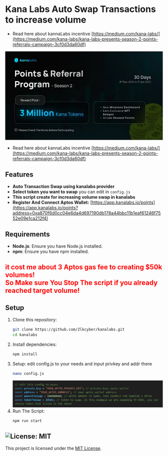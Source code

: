 # Kana Labs Auto Swap Transactions to increase volume
- Read here about kannaLabs incentive [https://medium.com/kana-labs/](https://medium.com/kana-labs/kana-labs-presents-season-2-points-referrals-campaign-3cf0d3da60df)

![banner](image-1.png)

- Read here about kannaLabs incentive [https://medium.com/kana-labs/](https://medium.com/kana-labs/kana-labs-presents-season-2-points-referrals-campaign-3cf0d3da60df)

## Features

- **Auto Transaction Swap using kanalabs provider**
- **Select token you want to swap** you can edit in `config.js`
- **This script create for increasing volume swap in kanalabs**
- **Register And Connect Aptos Wallet:** [https://app.kanalabs.io/points](https://app.kanalabs.io/points?address=0xa870f6d0cc04e6da4d697190db178a44bbc11b1eaf61246f7552e09e1ca212f4)

## Requirements

- **Node.js**: Ensure you have Node.js installed.
- **npm**: Ensure you have npm installed.
<h2 style="color:red;">it cost me about 3 Aptos gas fee to creating $50k volumes! <br>
So Make sure You Stop The script if you already reached target volume!</h2>

## Setup

1. Clone this repository:
   ```bash
   git clone https://github.com/Zlkcyber/kanalabs.git
   cd kanalabs
   ```
2. Install dependencies:
   ```bash
   npm install
   ```
3. Setup: edit config.js to your needs and input privkey and addr there
   ```bash
   nano config.js
   ```
    ![config.js](image.png)
4. Run The Script:
   ```bash
   npm run start
   ```

## ![License: MIT](https://img.shields.io/badge/License-MIT-yellow.svg)

This project is licensed under the [MIT License](LICENSE).
